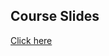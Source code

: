 


## Course Slides
[Click here](https://github.com/Cloud-Yeti/aws-ec2-course/blob/master/20%20MUST%20KNOW%20things%20about%20Amazon%20EC2.pdf)



